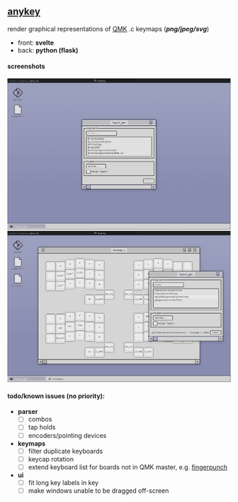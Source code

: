 ## [anykey](https://anykey.imre.al)
render graphical representations of [QMK](https://qmk.fm) .c keymaps (***png/jpeg/svg***)

- front: **svelte**
- back: **python (flask)**

#### screenshots
![index](./screenshot.png)
![keymap](./screenshot2.png)

#### todo/known issues (no priority):
- **parser**
  - [ ] combos
  - [ ] tap holds
  - [ ] encoders/pointing devices
- **keymaps**
  - [ ] filter duplicate keyboards
  - [ ] keycap rotation
  - [ ] extend keyboard list for boards not in QMK master, e.g. [fingerpunch](https://github.com/sadekbaroudi/fingerpunch)
- **ui**
  - [ ] fit long key labels in key
  - [ ] make windows unable to be dragged off-screen
